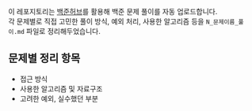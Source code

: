 

이 레포지토리는 [백준허브](https://github.com/BaekjoonHub/BaekjoonHub)를 활용해 백준 문제 풀이를 자동 업로드합니다.  
각 문제별로 직접 고민한 풀이 방식, 예외 처리, 사용한 알고리즘 등을 `N_문제이름_풀이.md` 파일로 정리해두었습니다.


## 문제별 정리 항목
- 접근 방식
- 사용한 알고리즘 및 자료구조
- 고려한 예외, 실수했던 부분
